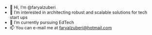 - 👋 Hi, I’m @faryalzuberi
- 👀 I’m interested in architecting robust and scalable solutions for tech start ups
- 🌱 I’m currently pursuing EdTech 
- 📫 You can e-mail me at faryalzuberi@hotmail.com

<!---
faryalzuberi/faryalzuberi is a ✨ special ✨ repository because its `README.md` (this file) appears on your GitHub profile.
You can click the Preview link to take a look at your changes.
--->
